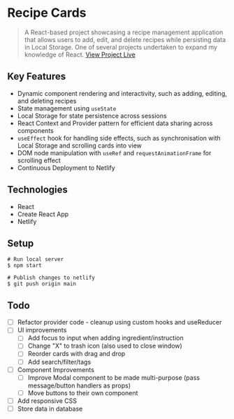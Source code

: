 # Recipe Cards

> A React-based project showcasing a recipe management application that allows users to add, edit, and delete recipes while persisting data in Local Storage. One of several projects undertaken to expand my knowledge of React.
> [View Project Live](https://elwoodp-recipe-cards.netlify.app/)

## Key Features
- Dynamic component rendering and interactivity, such as adding, editing, and deleting recipes
- State management using `useState`
- Local Storage for state persistence across sessions
- React Context and Provider pattern for efficient data sharing across components
- `useEffect` hook for handling side effects, such as synchronisation with Local Storage and scrolling cards into view
- DOM node manipulation with `useRef` and `requestAnimationFrame` for scrolling effect
- Continuous Deployment to Netlify

## Technologies
- React
- Create React App
- Netlify

## Setup
```shell
# Run local server
$ npm start

# Publish changes to netlify
$ git push origin main
```

## Todo
- [ ] Refactor provider code - cleanup using custom hooks and useReducer
- [ ] UI improvements
  - [ ] Add focus to input when adding ingredient/instruction
  - [ ] Change "X" to trash icon (also used to close window)
  - [ ] Reorder cards with drag and drop
  - [ ] Add search/filter/tags
- [ ] Component Improvements
  - [ ] Improve Modal component to be made multi-purpose (pass message/button handlers as props)
  - [ ] Move buttons to their own component
- [ ] Add responsive CSS
- [ ] Store data in database
